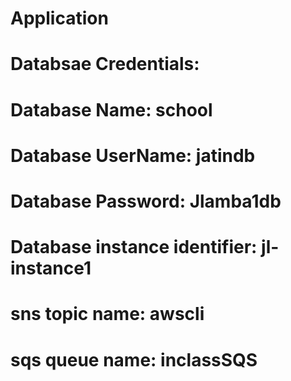 # Application
# Databsae Credentials:
# Database Name: school
# Database UserName: jatindb
# Database Password: Jlamba1db
# Database instance identifier: jl-instance1

# sns topic name: awscli
# sqs queue name: inclassSQS
